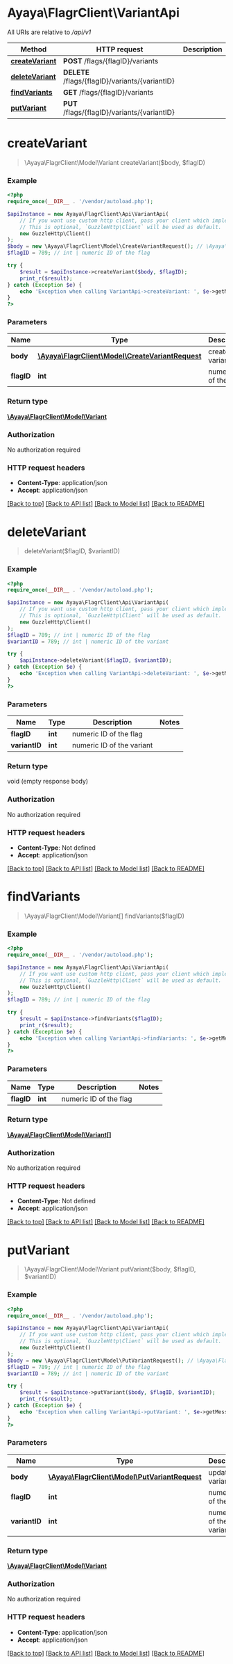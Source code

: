 # Ayaya\FlagrClient\VariantApi

All URIs are relative to */api/v1*

Method | HTTP request | Description
------------- | ------------- | -------------
[**createVariant**](VariantApi.md#createvariant) | **POST** /flags/{flagID}/variants | 
[**deleteVariant**](VariantApi.md#deletevariant) | **DELETE** /flags/{flagID}/variants/{variantID} | 
[**findVariants**](VariantApi.md#findvariants) | **GET** /flags/{flagID}/variants | 
[**putVariant**](VariantApi.md#putvariant) | **PUT** /flags/{flagID}/variants/{variantID} | 

# **createVariant**
> \Ayaya\FlagrClient\Model\Variant createVariant($body, $flagID)



### Example
```php
<?php
require_once(__DIR__ . '/vendor/autoload.php');

$apiInstance = new Ayaya\FlagrClient\Api\VariantApi(
    // If you want use custom http client, pass your client which implements `GuzzleHttp\ClientInterface`.
    // This is optional, `GuzzleHttp\Client` will be used as default.
    new GuzzleHttp\Client()
);
$body = new \Ayaya\FlagrClient\Model\CreateVariantRequest(); // \Ayaya\FlagrClient\Model\CreateVariantRequest | create a variant
$flagID = 789; // int | numeric ID of the flag

try {
    $result = $apiInstance->createVariant($body, $flagID);
    print_r($result);
} catch (Exception $e) {
    echo 'Exception when calling VariantApi->createVariant: ', $e->getMessage(), PHP_EOL;
}
?>
```

### Parameters

Name | Type | Description  | Notes
------------- | ------------- | ------------- | -------------
 **body** | [**\Ayaya\FlagrClient\Model\CreateVariantRequest**](../Model/CreateVariantRequest.md)| create a variant |
 **flagID** | **int**| numeric ID of the flag |

### Return type

[**\Ayaya\FlagrClient\Model\Variant**](../Model/Variant.md)

### Authorization

No authorization required

### HTTP request headers

 - **Content-Type**: application/json
 - **Accept**: application/json

[[Back to top]](#) [[Back to API list]](../../README.md#documentation-for-api-endpoints) [[Back to Model list]](../../README.md#documentation-for-models) [[Back to README]](../../README.md)

# **deleteVariant**
> deleteVariant($flagID, $variantID)



### Example
```php
<?php
require_once(__DIR__ . '/vendor/autoload.php');

$apiInstance = new Ayaya\FlagrClient\Api\VariantApi(
    // If you want use custom http client, pass your client which implements `GuzzleHttp\ClientInterface`.
    // This is optional, `GuzzleHttp\Client` will be used as default.
    new GuzzleHttp\Client()
);
$flagID = 789; // int | numeric ID of the flag
$variantID = 789; // int | numeric ID of the variant

try {
    $apiInstance->deleteVariant($flagID, $variantID);
} catch (Exception $e) {
    echo 'Exception when calling VariantApi->deleteVariant: ', $e->getMessage(), PHP_EOL;
}
?>
```

### Parameters

Name | Type | Description  | Notes
------------- | ------------- | ------------- | -------------
 **flagID** | **int**| numeric ID of the flag |
 **variantID** | **int**| numeric ID of the variant |

### Return type

void (empty response body)

### Authorization

No authorization required

### HTTP request headers

 - **Content-Type**: Not defined
 - **Accept**: application/json

[[Back to top]](#) [[Back to API list]](../../README.md#documentation-for-api-endpoints) [[Back to Model list]](../../README.md#documentation-for-models) [[Back to README]](../../README.md)

# **findVariants**
> \Ayaya\FlagrClient\Model\Variant[] findVariants($flagID)



### Example
```php
<?php
require_once(__DIR__ . '/vendor/autoload.php');

$apiInstance = new Ayaya\FlagrClient\Api\VariantApi(
    // If you want use custom http client, pass your client which implements `GuzzleHttp\ClientInterface`.
    // This is optional, `GuzzleHttp\Client` will be used as default.
    new GuzzleHttp\Client()
);
$flagID = 789; // int | numeric ID of the flag

try {
    $result = $apiInstance->findVariants($flagID);
    print_r($result);
} catch (Exception $e) {
    echo 'Exception when calling VariantApi->findVariants: ', $e->getMessage(), PHP_EOL;
}
?>
```

### Parameters

Name | Type | Description  | Notes
------------- | ------------- | ------------- | -------------
 **flagID** | **int**| numeric ID of the flag |

### Return type

[**\Ayaya\FlagrClient\Model\Variant[]**](../Model/Variant.md)

### Authorization

No authorization required

### HTTP request headers

 - **Content-Type**: Not defined
 - **Accept**: application/json

[[Back to top]](#) [[Back to API list]](../../README.md#documentation-for-api-endpoints) [[Back to Model list]](../../README.md#documentation-for-models) [[Back to README]](../../README.md)

# **putVariant**
> \Ayaya\FlagrClient\Model\Variant putVariant($body, $flagID, $variantID)



### Example
```php
<?php
require_once(__DIR__ . '/vendor/autoload.php');

$apiInstance = new Ayaya\FlagrClient\Api\VariantApi(
    // If you want use custom http client, pass your client which implements `GuzzleHttp\ClientInterface`.
    // This is optional, `GuzzleHttp\Client` will be used as default.
    new GuzzleHttp\Client()
);
$body = new \Ayaya\FlagrClient\Model\PutVariantRequest(); // \Ayaya\FlagrClient\Model\PutVariantRequest | update a variant
$flagID = 789; // int | numeric ID of the flag
$variantID = 789; // int | numeric ID of the variant

try {
    $result = $apiInstance->putVariant($body, $flagID, $variantID);
    print_r($result);
} catch (Exception $e) {
    echo 'Exception when calling VariantApi->putVariant: ', $e->getMessage(), PHP_EOL;
}
?>
```

### Parameters

Name | Type | Description  | Notes
------------- | ------------- | ------------- | -------------
 **body** | [**\Ayaya\FlagrClient\Model\PutVariantRequest**](../Model/PutVariantRequest.md)| update a variant |
 **flagID** | **int**| numeric ID of the flag |
 **variantID** | **int**| numeric ID of the variant |

### Return type

[**\Ayaya\FlagrClient\Model\Variant**](../Model/Variant.md)

### Authorization

No authorization required

### HTTP request headers

 - **Content-Type**: application/json
 - **Accept**: application/json

[[Back to top]](#) [[Back to API list]](../../README.md#documentation-for-api-endpoints) [[Back to Model list]](../../README.md#documentation-for-models) [[Back to README]](../../README.md)

